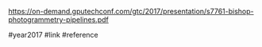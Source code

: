 https://on-demand.gputechconf.com/gtc/2017/presentation/s7761-bishop-photogrammetry-pipelines.pdf

#year2017 #link #reference
